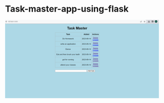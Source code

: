 # Task-master-app-using-flask
![Screenshot of My App](https://github.com/h-ema-r/Task-master-app-using-flask/blob/main/task-master-ouput-img1.png)


